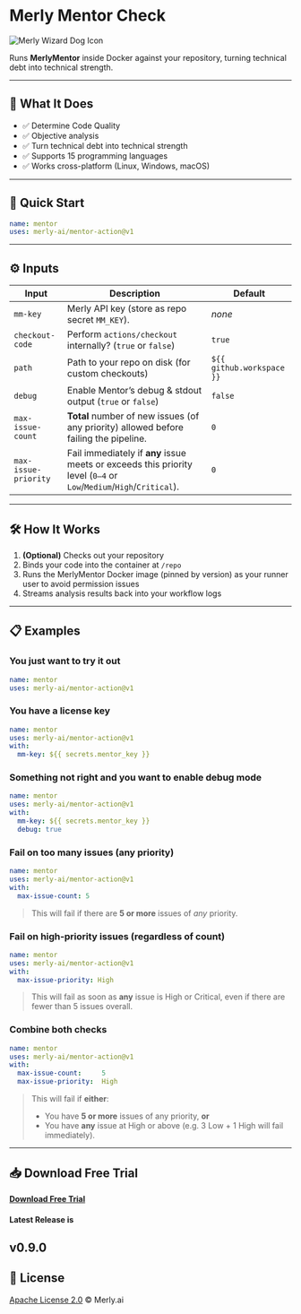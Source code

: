 # Merly Mentor Check

![Merly Wizard Dog Icon](https://cdn.prod.website-files.com/670eb2a8c376d5ee29ffbaa9/67313888472820398af63de2_merly%20icon.png)

Runs **MerlyMentor** inside Docker against your repository, turning technical debt into technical strength.

---

## 🔮 What It Does

- ✅ Determine Code Quality  
- ✅ Objective analysis  
- ✅ Turn technical debt into technical strength  
- ✅ Supports 15 programming languages  
- ✅ Works cross-platform (Linux, Windows, macOS)  

---

## 🚀 Quick Start

```yaml
name: mentor
uses: merly-ai/mentor-action@v1
```

---

## ⚙️ Inputs

| Input                 | Description                                                                                                              | Default                     |
| --------------------- | ------------------------------------------------------------------------------------------------------------------------ | --------------------------- |
| `mm-key`              | Merly API key (store as repo secret `MM_KEY`).                                                                           | _none_                      |
| `checkout-code`       | Perform `actions/checkout` internally? (`true` or `false`)                                                               | `true`                      |
| `path`                | Path to your repo on disk (for custom checkouts)                                                                         | `${{ github.workspace }}`   |
| `debug`               | Enable Mentor’s debug & stdout output (`true` or `false`)                                                                | `false`                     |
| `max-issue-count`     | **Total** number of new issues (of any priority) allowed before failing the pipeline.                                     | `0`                         |
| `max-issue-priority`  | Fail immediately if **any** issue meets or exceeds this priority level (`0–4` or `Low`/`Medium`/`High`/`Critical`).       | `0`                         |

---

## 🛠️ How It Works

1. **(Optional)** Checks out your repository  
2. Binds your code into the container at `/repo`  
3. Runs the MerlyMentor Docker image (pinned by version) as your runner user to avoid permission issues  
4. Streams analysis results back into your workflow logs  

---

## 📋 Examples

### You just want to try it out
```yaml
name: mentor
uses: merly-ai/mentor-action@v1
```

### You have a license key
```yaml
name: mentor
uses: merly-ai/mentor-action@v1
with:
  mm-key: ${{ secrets.mentor_key }}
```

### Something not right and you want to enable debug mode 
```yaml
name: mentor
uses: merly-ai/mentor-action@v1
with:
  mm-key: ${{ secrets.mentor_key }}
  debug: true
```

### Fail on too many issues (any priority)
```yaml
name: mentor
uses: merly-ai/mentor-action@v1
with:
  max-issue-count: 5
```
> This will fail if there are **5 or more** issues of _any_ priority.

### Fail on high‑priority issues (regardless of count)
```yaml
name: mentor
uses: merly-ai/mentor-action@v1
with:
  max-issue-priority: High
```
> This will fail as soon as **any** issue is High or Critical, even if there are fewer than 5 issues overall.

### Combine both checks
```yaml
name: mentor
uses: merly-ai/mentor-action@v1
with:
  max-issue-count:     5
  max-issue-priority:  High
```
> This will fail if **either**:
> - You have **5 or more** issues of any priority, **or**
> - You have **any** issue at High or above (e.g. 3 Low + 1 High will fail immediately).

---

## 📥 Download Free Trial

**[Download Free Trial](https://www.merly.ai/early-access)**

#### Latest Release is 
v0.9.0
---

## 📄 License

[Apache License 2.0](LICENSE) © Merly.ai
